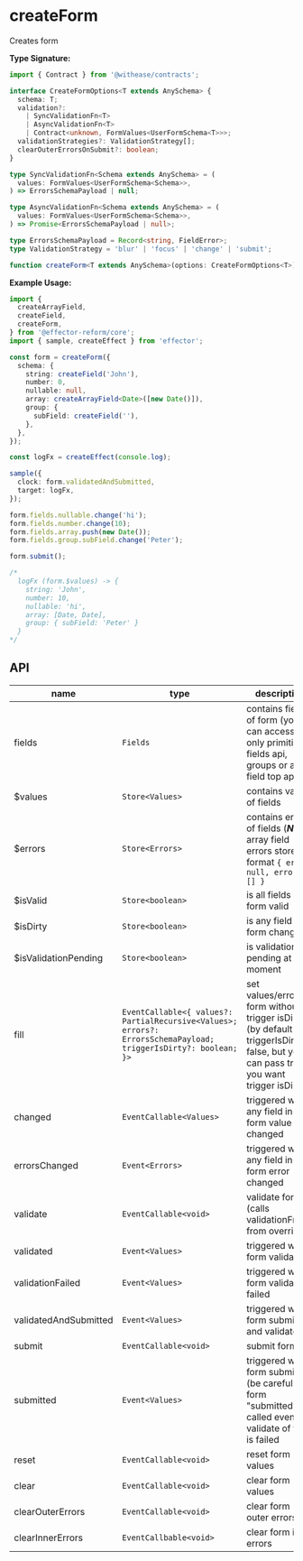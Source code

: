 # createForm

Creates form

**Type Signature:**

```ts
import { Contract } from '@withease/contracts';

interface CreateFormOptions<T extends AnySchema> {
  schema: T;
  validation?:
    | SyncValidationFn<T>
    | AsyncValidationFn<T>
    | Contract<unknown, FormValues<UserFormSchema<T>>>;
  validationStrategies?: ValidationStrategy[];
  clearOuterErrorsOnSubmit?: boolean;
}

type SyncValidationFn<Schema extends AnySchema> = (
  values: FormValues<UserFormSchema<Schema>>,
) => ErrorsSchemaPayload | null;

type AsyncValidationFn<Schema extends AnySchema> = (
  values: FormValues<UserFormSchema<Schema>>,
) => Promise<ErrorsSchemaPayload | null>;

type ErrorsSchemaPayload = Record<string, FieldError>;
type ValidationStrategy = 'blur' | 'focus' | 'change' | 'submit';

function createForm<T extends AnySchema>(options: CreateFormOptions<T>);
```

**Example Usage:**

```ts
import {
  createArrayField,
  createField,
  createForm,
} from '@effector-reform/core';
import { sample, createEffect } from 'effector';

const form = createForm({
  schema: {
    string: createField('John'),
    number: 0,
    nullable: null,
    array: createArrayField<Date>([new Date()]),
    group: {
      subField: createField(''),
    },
  },
});

const logFx = createEffect(console.log);

sample({
  clock: form.validatedAndSubmitted,
  target: logFx,
});

form.fields.nullable.change('hi');
form.fields.number.change(10);
form.fields.array.push(new Date());
form.fields.group.subField.change('Peter');

form.submit();

/*
  logFx (form.$values) -> {
    string: 'John',
    number: 10,
    nullable: 'hi',
    array: [Date, Date],
    group: { subField: 'Peter' }
  }
*/
```

## API

| name                  | type                                                                                                              | description                                                                                                                               |
| --------------------- | ----------------------------------------------------------------------------------------------------------------- | ----------------------------------------------------------------------------------------------------------------------------------------- |
| fields                | `Fields`                                                                                                        | contains fields of form (you can access only primitive fields api, groups or array field top api                                          |
| $values               | `Store<Values>`                                                                                                 | contains values of fields                                                                                                                 |
| $errors               | `Store<Errors>`                                                                                                 | contains errors of fields (**_Note:_** array field errors stored in format `{ error: null, errors: [] }`                        |
| $isValid              | `Store<boolean>`                                                                                                | is all fields in form valid                                                                                                               |
| $isDirty              | `Store<boolean>`                                                                                                | is any field of form changed                                                                                                              |
| $isValidationPending  | `Store<boolean>`                                                                                                | is validation pending at the moment                                                                                                       |
| fill                  | `EventCallable<{ values?: PartialRecursive<Values>; errors?: ErrorsSchemaPayload; triggerIsDirty?: boolean; }>` | set values/errors of form without trigger isDirty (by default triggerIsDirty = false, but you can pass true if you want trigger isDirty) |
| changed               | `EventCallable<Values>`                                                                                         | triggered when any field in form value changed                                                                                            |
| errorsChanged         | `Event<Errors>`                                                                                                 | triggered when any field in form error changed                                                                                            |
| validate              | `EventCallable<void>`                                                                                           | validate form (calls validationFn from overrides)                                                                                         |
| validated             | `Event<Values>`                                                                                                 | triggered when form validated                                                                                                             |
| validationFailed      | `Event<Values>`                                                                                                 | triggered when form validation failed                                                                                                     |
| validatedAndSubmitted | `Event<Values>`                                                                                                 | triggered when form submitted and validated                                                                                               |
| submit                | `EventCallable<void>`                                                                                           | submit form                                                                                                                               |
| submitted             | `Event<Values>`                                                                                                 | triggered when form submitted (be careful: form "submitted" called even if validate of form is failed                                     |
| reset                 | `EventCallable<void>`                                                                                           | reset form values                                                                                                                         |
| clear                 | `EventCallable<void>`                                                                                           | clear form values                                                                                                                         |
| clearOuterErrors      | `EventCallable<void>`                                                                                           | clear form outer errors                                                                                                                   |
| clearInnerErrors      | `EventCallbable<void>`                                                                                          | clear form inner errors                                                                                                                   |
